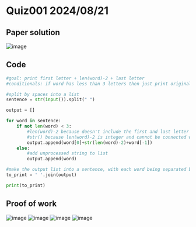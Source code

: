 # Quiz001 2024/08/21

## Paper solution
![image](https://github.com/user-attachments/assets/56723ade-bb17-425d-be14-9cef29f6ba5e)


## Code
```.py
#goal: print first letter + len(word)-2 + last letter
#conditionals: if word has less than 3 letters then just print original

#split by spaces into a list
sentence = str(input()).split(" ")

output = []

for word in sentence:
    if not len(word) < 3:
        #len(word)-2 because doesn't include the first and last letter
        #str() because len(word)-2 is integer and cannot be connected with str
        output.append(word[0]+str(len(word)-2)+word[-1])
    else:
        #add unprocessed string to list
        output.append(word)

#make the output list into a sentence, with each word being separated by a space
to_print = ' '.join(output)

print(to_print)
```


## Proof of work
![image](https://github.com/user-attachments/assets/39f0c79e-54dd-4746-acb4-f24d1e2ff0da)
![image](https://github.com/user-attachments/assets/ca679ec7-f2d6-414b-8cbd-8b3e137e2c16)
![image](https://github.com/user-attachments/assets/3cd57bea-70bc-4ebe-8809-58f6d4ba9acf)
![image](https://github.com/user-attachments/assets/4f50965c-938f-4fd8-936d-d1b032700046)





